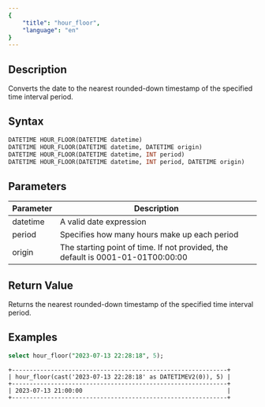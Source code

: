 ```yaml
---
{
    "title": "hour_floor",
    "language": "en"
}
---
```


<!-- 
Licensed to the Apache Software Foundation (ASF) under one
or more contributor license agreements.  See the NOTICE file
distributed with this work for additional information
regarding copyright ownership.  The ASF licenses this file
to you under the Apache License, Version 2.0 (the
"License"); you may not use this file except in compliance
with the License.  You may obtain a copy of the License at

  http://www.apache.org/licenses/LICENSE-2.0

Unless required by applicable law or agreed to in writing,
software distributed under the License is distributed on an
"AS IS" BASIS, WITHOUT WARRANTIES OR CONDITIONS OF ANY
KIND, either express or implied.  See the License for the
specific language governing permissions and limitations
under the License.
-->

## Description

Converts the date to the nearest rounded-down timestamp of the specified time interval period.

## Syntax

```sql
DATETIME HOUR_FLOOR(DATETIME datetime)
DATETIME HOUR_FLOOR(DATETIME datetime, DATETIME origin)
DATETIME HOUR_FLOOR(DATETIME datetime, INT period)
DATETIME HOUR_FLOOR(DATETIME datetime, INT period, DATETIME origin)
```

## Parameters

| Parameter | Description |
| -- | -- |
| datetime | A valid date expression |
| period | Specifies how many hours make up each period|
| origin | The starting point of time. If not provided, the default is 0001-01-01T00:00:00 |

## Return Value

Returns the nearest rounded-down timestamp of the specified time interval period.

## Examples

```sql
select hour_floor("2023-07-13 22:28:18", 5);
```

```text
+-------------------------------------------------------------+
| hour_floor(cast('2023-07-13 22:28:18' as DATETIMEV2(0)), 5) |
+-------------------------------------------------------------+
| 2023-07-13 21:00:00                                         |
+-------------------------------------------------------------+
```
